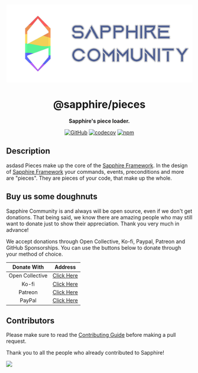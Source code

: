 <div align="center">

![Sapphire Logo](https://raw.githubusercontent.com/sapphiredev/assets/main/banners/SapphireCommunity.png)

# @sapphire/pieces

**Sapphire's piece loader.**

[![GitHub](https://img.shields.io/github/license/sapphiredev/pieces)](https://github.com/sapphiredev/pieces/blob/main/LICENSE.md)
[![codecov](https://codecov.io/gh/sapphiredev/pieces/branch/main/graph/badge.svg?token=D5P9QPKA9T)](https://codecov.io/gh/sapphiredev/pieces)
[![npm](https://img.shields.io/npm/v/@sapphire/pieces?color=crimson&logo=npm&style=flat-square)](https://www.npmjs.com/package/@sapphire/pieces)

</div>

## Description
asdasd
Pieces make up the core of the [Sapphire Framework][]. In the design of [Sapphire Framework][] your commands, events, preconditions and more are "pieces". They are pieces of your code, that make up the whole.

## Buy us some doughnuts

Sapphire Community is and always will be open source, even if we don't get donations. That being said, we know there are amazing people who may still want to donate just to show their appreciation. Thank you very much in advance!

We accept donations through Open Collective, Ko-fi, Paypal, Patreon and GitHub Sponsorships. You can use the buttons below to donate through your method of choice.

|   Donate With   |                       Address                       |
| :-------------: | :-------------------------------------------------: |
| Open Collective | [Click Here](https://sapphirejs.dev/opencollective) |
|      Ko-fi      |      [Click Here](https://sapphirejs.dev/kofi)      |
|     Patreon     |    [Click Here](https://sapphirejs.dev/patreon)     |
|     PayPal      |     [Click Here](https://sapphirejs.dev/paypal)     |

## Contributors

Please make sure to read the [Contributing Guide][contributing] before making a pull request.

Thank you to all the people who already contributed to Sapphire!

<a href="https://github.com/sapphiredev/pieces/graphs/contributors">
  <img src="https://contrib.rocks/image?repo=sapphiredev/pieces" />
</a>

[contributing]: https://github.com/sapphiredev/.github/blob/main/.github/CONTRIBUTING.md
[sapphire framework]: https://github.com/sapphiredev/framework
